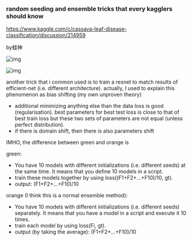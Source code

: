 ### random seeding and ensemble tricks that every kagglers should know

https://www.kaggle.com/c/cassava-leaf-disease-classification/discussion/214959

by蛙神

![img](https://www.microsoft.com/en-us/research/uploads/prod/2021/01/Ensemble_Figre2_updated-1024x532.jpg)

![img](https://www.microsoft.com/en-us/research/uploads/prod/2021/01/Figure1_esemble-blog-1024x388.jpg)

another trick that i common used is to train a resnet to match results of efficient-net (i.e. different architecture).
actually, I used to explain this phenomenon as bias shifting (my own unproven theory)

- additional minimizing anything else than the data loss is good (regularisation). best parameters for best test loss is close to that of best train loss but these two sets of parameters are not equal (unless perfect distribution).
- if there is domain shift, then there is also parameters shift

IMHO, the difference between green and orange is

green:

- You have 10 models with different initializations (i.e. different seeds) at the same time. It means that you define 10 models in a script.
- train these models together by using loss((F1+F2+…+F10)/10, gt).
- output: (F1+F2+…+F10)/10

orange (I think this is a normal ensemble method):

- You have 10 models with different initializations (i.e. different seeds) separately. It means that you have a model in a script and execute it 10 times.
- train each model by using loss(Fi, gt).
- output (by taking the average): (F1+F2+…+F10)/10